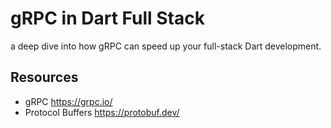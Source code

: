 # gRPC in Dart Full Stack

a deep dive into how gRPC can speed up your full-stack Dart development.

## Resources

- gRPC https://grpc.io/
- Protocol Buffers https://protobuf.dev/

